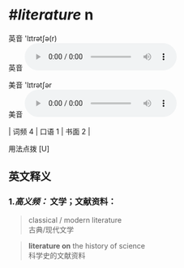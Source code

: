 # ***\#literature*** n
英音 'lɪtrətʃə(r)  
英音
<audio src="./media/literature-B.aac" controls="controls"></audio>

美音 'lɪtrətʃər  
美音
<audio src="./media/literature.aac" controls="controls"></audio>



| 词频 4 | 口语 1 | 书面 2 |  

用法点拨  [U]

英文释义
---
### 1.*高义频：* **文学；文献资料：**  

 > classical / modern literature   
 > 古典/现代文学    

 > **literature on** the history of science  
 > 科学史的文献资料    


